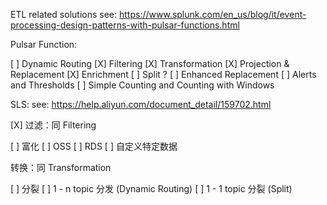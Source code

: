 ETL related solutions
see: https://www.splunk.com/en_us/blog/it/event-processing-design-patterns-with-pulsar-functions.html

Pulsar Function:

[ ] Dynamic Routing
[X] Filtering
[X] Transformation
  [X] Projection & Replacement
  [X] Enrichment
  [ ] Split
  ? [ ] Enhanced Replacement
[ ] Alerts and Thresholds
[ ] Simple Counting and Counting with Windows

SLS:
see: https://help.aliyun.com/document_detail/159702.html

[X] 过滤：同 Filtering

[ ] 富化
  [ ] OSS
  [ ] RDS
  [ ] 自定义特定数据
  
转换：同 Transformation

[ ] 分裂
    [ ] 1 - n topic 分发 (Dynamic Routing)
    [ ] 1 - 1 topic 分裂 (Split)
  
